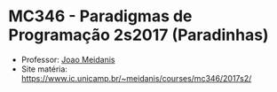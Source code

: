 # MC346 - Paradigmas de Programação 2s2017 (Paradinhas)

- Professor: [Joao Meidanis](https://www.ic.unicamp.br/~meidanis/)
- Site matéria: https://www.ic.unicamp.br/~meidanis/courses/mc346/2017s2/
